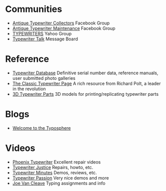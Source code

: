 <!-- TITLE: Online Resources -->
<!-- SUBTITLE: Other Handy Typewriter Resources -->

# Communities

* [Antique Typewriter Collectors](https://www.facebook.com/groups/TypewriterCollectors/) Facebook Group
* [Antique Typewriter Maintenance](https://www.facebook.com/groups/typewritermaintenance/) Facebook Group
* [TYPEWRITERS](https://groups.yahoo.com/neo/groups/TYPEWRITERS/info) Yahoo Group
* [Typewriter Talk](http://typewriter.boardhost.com) Message Board

# Reference
* [Typewriter Database](http://typewriterdatabase.com) Definitive serial number data, reference manuals, user submitted photo galleries
* [The Classic Typewriter Page](http://site.xavier.edu/polt/typewriters/) A rich resource from Richard Polt, a leader in the revolution
* [3D Typewriter Parts](http://3dtypewriterparts.com) 3D models for printing/replicating typewriter parts

# Blogs
* [Welcome to the Typosphere](http://typosphere.blogspot.com)
# Videos
* [Phoenix Typewriter](https://www.youtube.com/channel/UCFVJOLMjdtEVCTNai3-1brg) Excellent repair videos
* [Typewriter Justice](https://www.youtube.com/user/pilsurquell) Repairs, howto, etc.
* [Typewriter Minutes](https://www.youtube.com/channel/UC3Q_s6UPVTbzpL4celoTCHg) Demos, reviews, etc.
* [Typewriter Passion](https://www.youtube.com/channel/UC_kAro53TrE3s8Jc1JYLrYQ) Very nice demos and more
* [Joe Van Cleave](https://www.youtube.com/user/JoeVCA) Typing assignments and info
